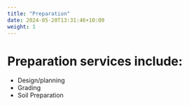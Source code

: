 ```yaml
---
title: "Preparation"
date: 2024-05-20T13:31:46+10:00
weight: 1
---
```


# Preparation services include:

- Design/planning
- Grading
- Soil Preparation
